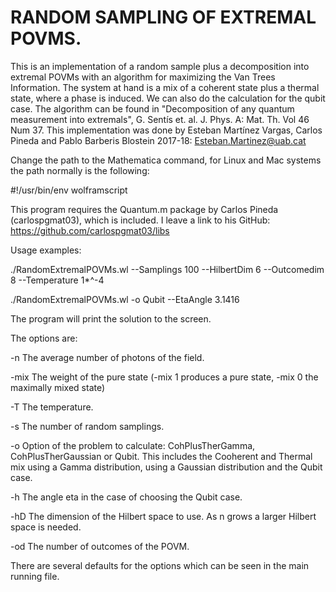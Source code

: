 # RANDOM SAMPLING OF EXTREMAL POVMS.
This is an implementation of a random sample plus a decomposition into extremal POVMs with an 
algorithm for maximizing the Van Trees Information.  The system at hand is
a mix of a coherent state plus a thermal state, where a phase is induced. We can also do the calculation for the qubit case.
The algorithm can be found in  "Decomposition of any quantum measurement into extremals", G. Sentís et. al.  J. Phys. A: Mat. 
Th. Vol 46  Num 37. This implementation was done by Esteban Martínez Vargas, Carlos Pineda
and Pablo Barberis Blostein 2017-18: Esteban.Martinez@uab.cat

Change the path to the Mathematica command, for Linux and Mac systems the path normally is the following:

#!/usr/bin/env wolframscript 

This program requires the Quantum.m package by Carlos Pineda (carlospgmat03), which is included. I leave
a link to his GitHub: 
https://github.com/carlospgmat03/libs

   Usage examples:
   
   ./RandomExtremalPOVMs.wl --Samplings 100 --HilbertDim 6 --Outcomedim 8 --Temperature 1*^-4
   
   ./RandomExtremalPOVMs.wl -o Qubit --EtaAngle 3.1416

The program will print the solution to the screen.

The options are:

  -n  The average number of photons of the field.

  -mix  The weight of the pure state (-mix 1 produces a pure state, -mix 0 the maximally mixed state)

  -T  The temperature.

  -s  The number of random samplings.

  -o  Option of the problem to calculate: CohPlusTherGamma, CohPlusTherGaussian or Qubit.
  This includes the Cooherent and Thermal mix using a Gamma distribution, using a Gaussian distribution
  and the Qubit case.

  -h  The angle eta in the case of choosing the Qubit case.

  -hD The dimension of the Hilbert space to use. As n grows a larger Hilbert space is needed.

  -od The number of outcomes of the POVM.

There are several defaults for the options which can be seen in the main running file.

